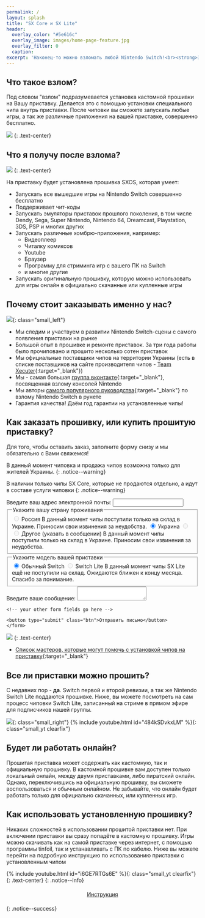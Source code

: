 ```yaml
---
permalink: /
layout: splash
title: "SX Core и SX Lite"
header:	
  overlay_color: "#5e616c"
  overlay_image: images/home-page-feature.jpg
  overlay_filter: 0
  caption:
excerpt: 'Наконец-то можно взломать любой Nintendo Switch!<br><strong>Заказывайте чиповку у нас! </strong>'
---
```


## Что такое взлом? 

Под словом "взлом" подразумевается установка кастомной прошивки на Вашу приставку. Делается это с помощью установки специального чипа внутрь приставки. 
После чиповки вы сможете запускать любые игры, а так же различные приложения на вашей приставке, совершенно бесплатно. 

![](/images/modchip.png)
{: .text-center}

## Что я получу после взлома? 

![](/images/sx-games.jpg)
{: .text-center}

На приставку будет установлена прошивка SXOS, которая умеет:

* Запускать все вышедшие игры на Nintendo Switch совершенно бесплатно 
* Поддерживает чит-коды
* Запускать эмуляторы приставок прошлого поколения, в том числе Dendy, Sega, Super Nintendo, Nintendo 64, Dreamcast, Playstation, 3DS, PSP и многих других 
* Запускать различные хомбрю-приложения, например: 
	* Видеоплеер
	* Читалку комиксов
	* Youtube
	* Браузер 
	* Программу для стриминга игр с вашего ПК на Switch 
	* и многие другие 
* Запускать оригинальную прошивку, которую можно использовать для игры онлайн в официально скачанные или купленные игры 

## Почему стоит заказывать именно у нас? 

![](/images/sloth-fix.png){: class="small_left"}

* Мы следим и участвуем в развитии Nintendo Switch-сцены с самого появления приставки на рынке
* Большой опыт в прошивке и ремонте приставок. За три года работы было прочиповано и прошито несколько сотен приставок 
* Мы официальные поставщики чипов на территории Украины (есть в списке поставщиков на сайте производителя чипов - [Team Xecuter](https://team-xecuter.com/where-to-buy/){:target="_blank"})
* Мы - самая большая [группа вконтакте](http://vk.customfw.xyz){:target="_blank"}, посвященная взлому консолей Nintendo
* Мы авторы [самого популярного руководства](switch.customfw.xyz){:target="_blank"} по взлому Nintendo Switch в рунете
* Гарантия качества! Даём год гарантии на установленные чипы!

## Как заказать прошивку, или купить прошитую приставку? 

Для того, чтобы оставить заказ, заполните форму снизу и мы обязательно с Вами свяжемся!

В данный момент чиповка и продажа чипов возможна только для жителей Украины.
{: .notice--warning}

В наличии только чипы SX Core, которые не продаются отдельно, а идут в составе услуги чиповки
{: .notice--warning}

<div class="form__wrapper">
	<form
	action="https://formspree.io/mbjzkgby"
	method="POST"
	>
	<label>
		Введите ваш адрес электронной почты:
		<input type="text" name="_replyto" required>
		<input type="text" name="_theme" style="display: none;" value="заказ чиповки">
	</label>
	<fieldset class="radio-toolbar">
	<legend>Укажите вашу страну проживания </legend> 
		<span class="tooltip">
			<input type="radio" id="rus" name="country" value="rus" disabled>
			<label for="rus">Россия</label>
			<span class="bottom">В данный момент чипы поступили только на склад в Украине. Приносим свои извинения за неудобства.</span>
		</span>
		<input type="radio" id="ukr" name="country" value="ukr" checked>
		<label for="ukr">Украина</label>
		<input type="radio" id="other" name="country" value="other" disabled>
		<span class="tooltip">
			<input type="radio" id="rus" name="country" value="rus" disabled>
			<label for="other" rel="popup1">Другое (указать в сообщении)</label>
			<span class="bottom">В данный момент чипы поступили только на склад в Украине. Приносим свои извинения за неудобства.</span>
		</span>
	</fieldset>
	<fieldset class="radio-toolbar">
		<legend>Укажите модель вашей приставки</legend>
		<input type="radio" id="core" name="console" value="core" checked>
		<label for="core">Обычный Switch</label>
		<span class="tooltip">
			<input type="radio" id="lite" name="console" value="lite" disabled>
			<label for="lite" rel="popup1">Switch Lite</label>
			<span class="bottom">В данный момент чипы SX Lite ещё не поступили на склад. Ожидаются ближен к концу месяца. Спасибо за понимание.</span>
		</span>
	</fieldset>
	<label>
		Введите ваше сообщение:
		<textarea name="message" required></textarea>
	</label>




	<!-- your other form fields go here -->

	<button type="submit" class="btn">Отправить письмо</button>
	</form>
</div>


![](/images/sx-menu.png)
{: .text-center}

* [Список мастеров, которые могут помочь с установкой чипов на приставку](https://vk.cc/awu4mM){:target="_blank"}


## Все ли приставки можно прошить?

С недавних пор - **да**. Switch первой и второй ревизии, а так же Nintendo Switch Lite поддаются прошивке. Ниже, вы можете посмотреть на сам процесс чиповки Switch Lite, записанный на стриме в прямом эфире для подписчиков нашей группы. 

![](/images/sloth-sew.png){: class="small_right"}
{% include youtube.html id="484kSDvkxLM" %}{: class="small_yt clearfix"}


## Будет ли работать онлайн? 

Прошитая приставка может содержать как кастомную, так и официальную прошивку. В кастомной прошивке вам доступен только локальный онлайн, между двумя приставками, либо пиратский онлайн. Однако, переключившись на официальную прошивку, вы сможете воспользоваться и обычным онлайном. Не забывайте, что онлайн будет работать только для официально скачанных, или купленных игр. 

## Как использовать установленную прошивку?

Никаких сложностей в использовании прошитой приставки нет. При включении приставки вы сразу попадёте в кастомную прошивку. Игры можно скачивать как на самой приставке через интернет, с помощью программы tinfoil, так и устанавливать с ПК по кабелю. Ниже вы можете перейти на подробную инструкцию по использованию приставки с установленным чипом 


{% include youtube.html id="i6GE7RTGs6E" %}{: class="small_yt clearfix"}
{: .text-center}
{: .notice--info}

<center><a href="get-started" style="margin:20px auto; text-align:center; display:block; width:230px;" class="btn btn--short">Инструкция</a></center>
{: .notice--success}